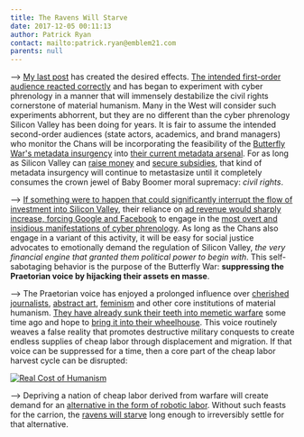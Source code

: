 ```yaml
---
title: The Ravens Will Starve
date: 2017-12-05 00:11:13
author: Patrick Ryan
contact: mailto:patrick.ryan@emblem21.com
parents: null
---
```


--> [My last post](http://cultstate.com/2017/10/13/The-Butterfly-War/) has created the desired effects.  [The intended first-order audience reacted correctly](https://archive.fo/XNuuN) and has began to experiment with cyber phrenology in a manner that will immensely destabilize the civil rights cornerstone of material humanism.  Many in the West will consider such experiments abhorrent, but they are no different than the cyber phrenology Silicon Valley has been doing for years.  It is fair to assume the intended second-order audiences (state actors, academics, and brand managers) who monitor the Chans will be incorporating the feasibility of the [Butterfly War's metadata insurgency](http://cultstate.com/2017/10/13/The-Butterfly-War/) into [their current metadata arsenal](http://icitech.org/wp-content/uploads/2017/07/ICIT-Brief-Metadata-The-Most-Powerful-Weapon-in-This-Cyberwar1.pdf).  For as long as Silicon Valley can [raise money](https://archive.fo/s7Qnw#selection-913.0-913.222) and [secure subsidies](https://archive.fo/4xaYR#selection-279.0-279.196), that kind of metadata insurgency will continue to metastasize until it completely consumes the crown jewel of Baby Boomer moral supremacy: *civil rights*.

--> [If something were to happen that could significantly interrupt the flow of investment into Silicon Valley](https://archive.fo/XLbGW), their reliance on [ad revenue would sharply increase, forcing Google and Facebook](http://fortune.com/2017/04/26/google-facebook-digital-ads/) to engage in the [most overt and insidious manifestations of cyber phrenology](http://archive.is/GTSbB).  As long as the Chans also engage in a variant of this activity, it will be easy for social justice advocates to emotionally demand the regulation of Silicon Valley, *the very financial engine that granted them political power to begin with*.  This self-sabotaging behavior is the purpose of the Butterfly War: **suppressing the Praetorian voice by hijacking their assets en masse**.

--> The Praetorian voice has enjoyed a prolonged influence over [cherished journalists](http://archive.is/JUapc), [abstract art](http://archive.is/PXkKo), [feminism](http://archive.is/AbblY) and other core institutions of material humanism.  [They have already sunk their teeth into memetic warfare](https://robotictechnologyinc.com/images/upload/file/Presentation%20Military%20Memetics%20Tutorial%2013%20Dec%2011.pdf) some time ago and hope to [bring it into their wheelhouse](http://archive.is/sM7Co).  This voice routinely weaves a false reality that promotes destructive military conquests to create endless supplies of cheap labor through displacement and migration.  If that voice can be suppressed for a time, then a core part of the cheap labor harvest cycle can be disrupted:

[![Real Cost of Humanism](/images/real-cost-of-humanism.png)](/images/real-cost-of-humanism.png)

--> Depriving a nation of cheap labor derived from warfare will create demand for an [alternative in the form of robotic labor](http://cultstate.com/2014/09/09/the-putin-short-and-the-drone-long-the-rise-of-petrocurrency-mercantilism/).  Without such feasts for the carrion, the [ravens will starve](http://archive.is/vtMsj#selection-105.12-105.104) long enough to irreversibly settle for that alternative.